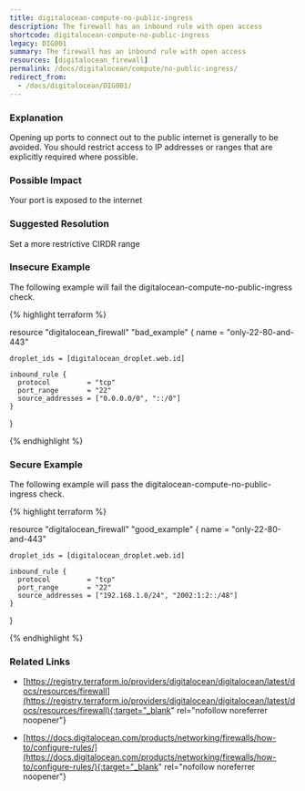 ```yaml
---
title: digitalocean-compute-no-public-ingress
description: The firewall has an inbound rule with open access
shortcode: digitalocean-compute-no-public-ingress
legacy: DIG001
summary: The firewall has an inbound rule with open access 
resources: [digitalocean_firewall] 
permalink: /docs/digitalocean/compute/no-public-ingress/
redirect_from: 
  - /docs/digitalocean/DIG001/
---
```


### Explanation


Opening up ports to connect out to the public internet is generally to be avoided. You should restrict access to IP addresses or ranges that are explicitly required where possible.


### Possible Impact
Your port is exposed to the internet

### Suggested Resolution
Set a more restrictive CIRDR range


### Insecure Example

The following example will fail the digitalocean-compute-no-public-ingress check.

{% highlight terraform %}

resource "digitalocean_firewall" "bad_example" {
	name = "only-22-80-and-443"
  
	droplet_ids = [digitalocean_droplet.web.id]
  
	inbound_rule {
	  protocol         = "tcp"
	  port_range       = "22"
	  source_addresses = ["0.0.0.0/0", "::/0"]
	}
}

{% endhighlight %}



### Secure Example

The following example will pass the digitalocean-compute-no-public-ingress check.

{% highlight terraform %}

resource "digitalocean_firewall" "good_example" {
	name = "only-22-80-and-443"
  
	droplet_ids = [digitalocean_droplet.web.id]
  
	inbound_rule {
	  protocol         = "tcp"
	  port_range       = "22"
	  source_addresses = ["192.168.1.0/24", "2002:1:2::/48"]
	}
}

{% endhighlight %}



### Related Links


- [https://registry.terraform.io/providers/digitalocean/digitalocean/latest/docs/resources/firewall](https://registry.terraform.io/providers/digitalocean/digitalocean/latest/docs/resources/firewall){:target="_blank" rel="nofollow noreferrer noopener"}

- [https://docs.digitalocean.com/products/networking/firewalls/how-to/configure-rules/](https://docs.digitalocean.com/products/networking/firewalls/how-to/configure-rules/){:target="_blank" rel="nofollow noreferrer noopener"}


